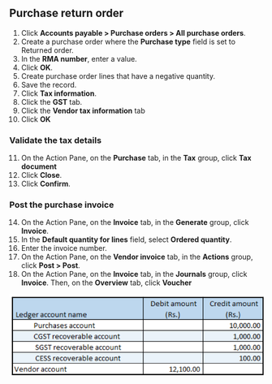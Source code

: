 ## Purchase return order

1. Click **Accounts payable > Purchase orders > All purchase orders**.
2. Create a purchase order where the **Purchase type** field is set to Returned order.
3. In the **RMA number**, enter a value.
4. Click **OK**.
5. Create purchase order lines that have a negative quantity.
6. Save the record.
7. Click **Tax information**.
8. Click the **GST** tab.
9. Click the **Vendor tax information** tab
10. Click **OK**

### Validate the tax details

11. On the Action Pane, on the **Purchase** tab, in the **Tax** group, click **Tax document**
12. Click **Close**.
13. Click **Confirm**.

### Post the purchase invoice

14. On the Action Pane, on the **Invoice** tab, in the **Generate** group, click **Invoice**.
15. In the **Default quantity for lines** field, select **Ordered quantity**.
16. Enter the invoice number.
17. On the Action Pane, on the **Vendor invoice** tab, in the **Actions** group, click **Post > Post**.
18. On the Action Pane, on the **Invoice** tab, in the **Journals** group, click **Invoice**. Then, on the **Overview** tab, click **Voucher**

![](media/GST-Whitepaper/Annotation-2019-05-16-113209.png)



